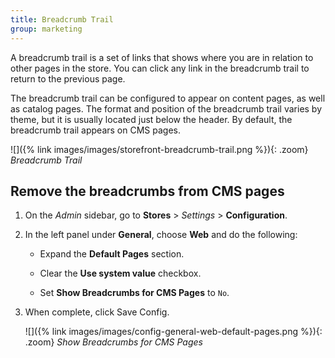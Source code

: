 ```yaml
---
title: Breadcrumb Trail
group: marketing
---
```


A breadcrumb trail is a set of links that shows where you are in relation to other pages in the store. You can click any link in the breadcrumb trail to return to the previous page.

The breadcrumb trail can be configured to appear on content pages, as well as catalog pages. The format and position of the breadcrumb trail varies by theme, but it is usually located just below the header. By default, the breadcrumb trail appears on CMS pages.

![]({% link images/images/storefront-breadcrumb-trail.png %}){: .zoom}
_Breadcrumb Trail_

## Remove the breadcrumbs from CMS pages

1. On the _Admin_ sidebar, go to **Stores** > _Settings_ > **Configuration**.

1. In the left panel under **General**, choose **Web** and do the following:

    - Expand the **Default Pages** section.

    - Clear the **Use system value** checkbox.

    - Set **Show Breadcrumbs for CMS Pages** to `No`.

1. When complete, click <span class="btn">Save Config</span>.

    ![]({% link images/images/config-general-web-default-pages.png %}){: .zoom}
    _Show Breadcrumbs for CMS Pages_
